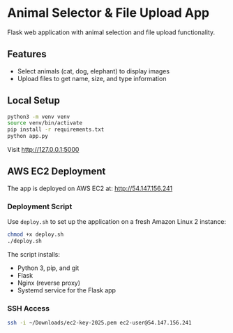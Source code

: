 # Animal Selector & File Upload App

Flask web application with animal selection and file upload functionality.

## Features
- Select animals (cat, dog, elephant) to display images
- Upload files to get name, size, and type information

## Local Setup
```bash
python3 -m venv venv
source venv/bin/activate
pip install -r requirements.txt
python app.py
```

Visit http://127.0.0.1:5000

## AWS EC2 Deployment

The app is deployed on AWS EC2 at: http://54.147.156.241

### Deployment Script
Use `deploy.sh` to set up the application on a fresh Amazon Linux 2 instance:

```bash
chmod +x deploy.sh
./deploy.sh
```

The script installs:
- Python 3, pip, and git
- Flask
- Nginx (reverse proxy)
- Systemd service for the Flask app

### SSH Access
```bash
ssh -i ~/Downloads/ec2-key-2025.pem ec2-user@54.147.156.241
```
